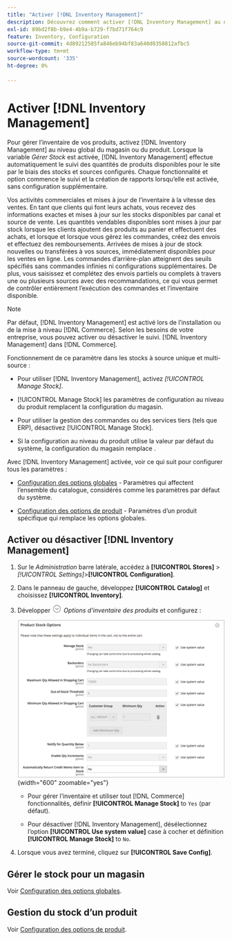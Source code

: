 ```yaml
---
title: "Activer [!DNL Inventory Management]"
description: Découvrez comment activer [!DNL Inventory Management] au niveau global du magasin ou du produit.
exl-id: 89bd2f8b-b9e4-4b9a-b729-f7bd71f764c9
feature: Inventory, Configuration
source-git-commit: 4d89212585fa846eb94bf83a640d0358812afbc5
workflow-type: tm+mt
source-wordcount: '335'
ht-degree: 0%

---
```


# Activer [!DNL Inventory Management]

Pour gérer l’inventaire de vos produits, activez [!DNL Inventory Management] au niveau global du magasin ou du produit. Lorsque la variable _Gérer Stock_ est activée, [!DNL Inventory Management] effectue automatiquement le suivi des quantités de produits disponibles pour le site par le biais des stocks et sources configurés. Chaque fonctionnalité et option commence le suivi et la création de rapports lorsqu’elle est activée, sans configuration supplémentaire.

Vos activités commerciales et mises à jour de l’inventaire à la vitesse des ventes. En tant que clients qui font leurs achats, vous recevez des informations exactes et mises à jour sur les stocks disponibles par canal et source de vente. Les quantités vendables disponibles sont mises à jour par stock lorsque les clients ajoutent des produits au panier et effectuent des achats, et lorsque et lorsque vous gérez les commandes, créez des envois et effectuez des remboursements. Arrivées de mises à jour de stock nouvelles ou transférées à vos sources, immédiatement disponibles pour les ventes en ligne. Les commandes d’arrière-plan atteignent des seuils spécifiés sans commandes infinies ni configurations supplémentaires. De plus, vous saisissez et complétez des envois partiels ou complets à travers une ou plusieurs sources avec des recommandations, ce qui vous permet de contrôler entièrement l’exécution des commandes et l’inventaire disponible.

>[!NOTE]
>
>Par défaut, [!DNL Inventory Management] est activé lors de l’installation ou de la mise à niveau [!DNL Commerce]. Selon les besoins de votre entreprise, vous pouvez activer ou désactiver le suivi. [!DNL Inventory Management] dans [!DNL Commerce].

Fonctionnement de ce paramètre dans les stocks à source unique et multi-source :

- Pour utiliser [!DNL Inventory Management], activez _[!UICONTROL Manage Stock]_.

- [!UICONTROL Manage Stock] les paramètres de configuration au niveau du produit remplacent la configuration du magasin.

- Pour utiliser la gestion des commandes ou des services tiers (tels que ERP), désactivez [!UICONTROL Manage Stock].

- Si la configuration au niveau du produit utilise la valeur par défaut du système, la configuration du magasin remplace .

Avec [!DNL Inventory Management] activée, voir ce qui suit pour configurer tous les paramètres :

- [Configuration des options globales](global-options.md) - Paramètres qui affectent l’ensemble du catalogue, considérés comme les paramètres par défaut du système.

- [Configuration des options de produit](product-options.md) - Paramètres d’un produit spécifique qui remplace les options globales.

## Activer ou désactiver [!DNL Inventory Management]

1. Sur le _Administration_ barre latérale, accédez à **[!UICONTROL Stores]** > _[!UICONTROL Settings]_>**[!UICONTROL Configuration]**.

1. Dans le panneau de gauche, développez **[!UICONTROL Catalog]** et choisissez **[!UICONTROL Inventory]**.

1. Développer ![Sélecteur d’extension](../assets/icon-display-expand.png) _Options d’inventaire des produits_ et configurez :

   ![Options d’inventaire des produits](assets/config-catalog-inventory-product-stock-options.png){width="600" zoomable="yes"}

   - Pour gérer l’inventaire et utiliser tout [!DNL Commerce] fonctionnalités, définir **[!UICONTROL Manage Stock]** to `Yes` (par défaut).

   - Pour désactiver [!DNL Inventory Management], désélectionnez l’option **[!UICONTROL Use system value]** case à cocher et définition **[!UICONTROL Manage Stock]** to `No`.

1. Lorsque vous avez terminé, cliquez sur **[!UICONTROL Save Config]**.

## Gérer le stock pour un magasin

Voir [Configuration des options globales](global-options.md).

## Gestion du stock d’un produit

Voir [Configuration des options de produit](product-options.md).
